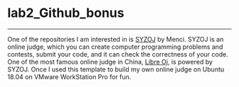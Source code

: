 # lab2_Github_bonus

---
One of the repositories I am interested in is [SYZOJ](https://github.com/syzoj/syzoj) by Menci. SYZOJ is an online judge, which you can create computer programming problems and contests, submit your code, and it can check the correctness of your code. One of the most famous online judge in China, [Libre Oj](https://loj.ac/), is powered by SYZOJ. Once I used this template to build my own online judge on Ubuntu 18.04 on VMware WorkStation Pro for fun.

